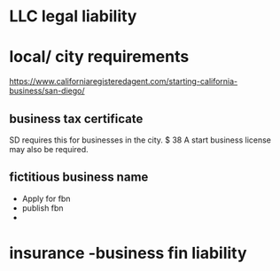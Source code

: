 # LLC legal liability

# local/ city requirements
 https://www.californiaregisteredagent.com/starting-california-business/san-diego/



## business tax certificate
SD requires this for businesses in the city.   $ 38
A start business license may also be required. 
## fictitious business name

- Apply for fbn
- publish fbn
- 




# insurance -business fin liability


